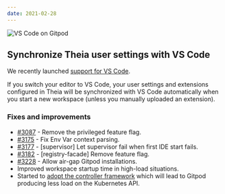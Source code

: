 ```yaml
---
date: 2021-02-28
---
```


<script>
  import Contributors from "../../components/changelog/contributors.svelte";
</script>

![VS Code on Gitpod](/images/changelog/2021-02-28.jpg)

## Synchronize Theia user settings with VS Code

We recently launched [support for VS Code](/blog/root-docker-and-vscode#vs-code).

If you switch your editor to VS Code, your user settings and extensions configured in Theia will be synchronized with VS Code automatically when you start a new workspace (unless you manually uploaded an extension).

<p>
  <Contributors usernames="akosyakov, svenefftinge" />
</p>

### Fixes and improvements

- [#3087](https://github.com/gitpod-io/gitpod/pull/3087) - Remove the privileged feature flag. <Contributors usernames="csweichel,akosyakov" />
- [#3175](https://github.com/gitpod-io/gitpod/pull/3175) - Fix Env Var context parsing. <Contributors usernames="AlexTugarev,csweichel" />
- [#3177](https://github.com/gitpod-io/gitpod/pull/3177) - [supervisor] Let supervisor fail when first IDE start fails.<Contributors usernames="corneliusludmann,csweichel" />
- [#3182](https://github.com/gitpod-io/gitpod/pull/3182) - [registry-facade] Remove feature flag. <Contributors usernames="csweichel,corneliusludmann" />
- [#3228](https://github.com/gitpod-io/gitpod/pull/3228) - Allow air-gap Gitpod installations. <Contributors usernames="corneliusludmann,geropl" />
- Improved workspace startup time in high-load situations. <Contributors usernames="geropl" />
- Started to [adopt the controller framework](https://kubernetes.io/docs/concepts/architecture/controller/) which will lead to Gitpod producing less load on the Kubernetes API. <Contributors usernames="aledbf" />

